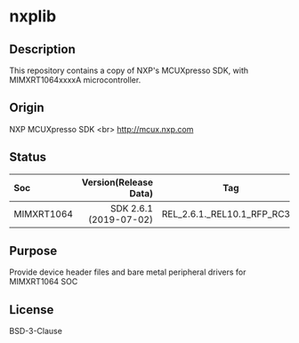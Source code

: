 # nxplib
## Description
  This repository contains a copy of NXP's MCUXpresso SDK, with MIMXRT1064xxxxA microcontroller.

## Origin
  NXP MCUXpresso SDK \<br>
  http://mcux.nxp.com

## Status
  | Soc         | Version(Release Data)    |            Tag                 |
  | :-----------| ------------------------:|  :---------------------------: |
  | MIMXRT1064  |  SDK 2.6.1 (2019-07-02)  |  REL_2.6.1._REL10.1_RFP_RC3_0  |

## Purpose
  Provide device header files and bare metal peripheral drivers for MIMXRT1064 SOC
  
## License
  BSD-3-Clause
